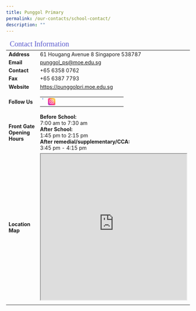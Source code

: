 ```yaml
---
title: Punggol Primary
permalink: /our-contacts/school-contact/
description: ""
---
```

<table>
	<thead>
		<tr><td colspan="2" style="font-family:impact; font-size:20px; color:rgb(94,94,207)">Contact Information</td></tr>
	</thead>
	<tbody>
		<tr>
			<td style="font-weight:bold" width="150">Address</td>
			<td>61 Hougang Avenue 8 Singapore 538787</td>
		</tr>
		<tr>
			<td style="font-weight:bold">Email</td>
			<td><a href="mailto:punggol_ps@moe.edu.sg" target="_blank">punggol_ps@moe.edu.sg</a></td>
		</tr>
		<tr>
			<td style="font-weight:bold">Contact</td>
			<td>+65 6358 0762</td>
		</tr>
		<tr>
			<td style="font-weight:bold">Fax</td>
			<td>+65 6387 7793</td>
		</tr>
		<tr>
			<td style="font-weight:bold">Website</td>
			<td><a target="_blank" href="https://punggolpri.moe.edu.sg">https://punggolpri.moe.edu.sg</a>
			</td>
		</tr>
		<tr>
			<td style="font-weight:bold">Follow Us</td>
			<td>
			<table><tr>
			<td width=1 >
				<a href="https://www.facebook.com/punggolprisch?mibextid=LQQJ4d" target="_blank"><img src="/images/Icons/FB.jpg" style="width:20px; height:20px; " align="left"></a></td>
			<td width=200>
					<a href="https://www.instagram.com/punggolprisch/" target="_blank"><img src="/images/Icons/IG.jpg" style="width:20px; height:20px" align="left"></a></td>
				</tr>
				</table>
			</td>
		</tr>
		<tr>
			<td style="font-weight:bold">Front Gate Opening Hours</td>
			<td><b>Before School:</b><br>7:00 am to 7:30 am<br>
				<b>After School:</b><br>1:45 pm to 2:15 pm<br>
				<b>After remedial/supplementary/CCA:</b><br>3:45 pm - 4:15 pm
		</td></tr>
		<tr>
			<td style="font-weight:bold">Location Map</td>
			<td><center><iframe src="https://www.google.com/maps/embed?pb=!1m14!1m8!1m3!1d7977.332173117261!2d103.894629!3d1.377025!3m2!1i1024!2i768!4f13.1!3m3!1m2!1s0x0%3A0xbf035ed536166b93!2sPunggol%20Primary%20School!5e0!3m2!1sen!2ssg!4v1674553976552!5m2!1sen!2ssg" width="400" height="400" allowfullscreen="" loading="lazy"></iframe></center></td>
			</tr>
		<tr><td></td></tr>
	</tbody>
</table>